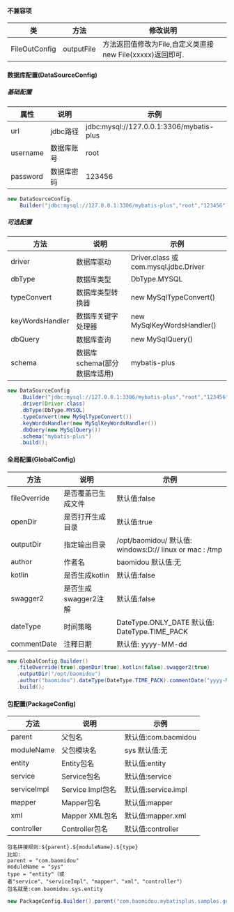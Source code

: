 #### 不兼容项

| 类            | 方法       | 修改说明                                                  |
| ------------- | ---------- | --------------------------------------------------------- |
| FileOutConfig | outputFile | 方法返回值修改为File,自定义类直接new File(xxxxx)返回即可. |



#### 数据库配置(DataSourceConfig)

##### 基础配置

| 属性          | 说明       | 示例 |
| --------------- | ---------- | ------ |
| url             | jdbc路径   | jdbc:mysql://127.0.0.1:3306/mybatis-plus |
| username        | 数据库账号 | root  |
| password        | 数据库密码 | 123456 |

```java
new DataSourceConfig.
    Builder("jdbc:mysql://127.0.0.1:3306/mybatis-plus","root","123456").build();
```
##### 可选配置

| 方法         | 说明                         | 示例                                  |
| --------------- | ---------------------------- | ------------------------------------- |
| driver          | 数据库驱动                   | Driver.class 或 com.mysql.jdbc.Driver |
| dbType          | 数据库类型                   | DbType.MYSQL                          |
| typeConvert     | 数据库类型转换器             | new MySqlTypeConvert()                |
| keyWordsHandler | 数据库关键字处理器          | new MySqlKeyWordsHandler()            |
| dbQuery         | 数据库查询                   | new MySqlQuery()                      |
| schema          | 数据库schema(部分数据库适用) | mybatis-plus                          |

```java
new DataSourceConfig
    .Builder("jdbc:mysql://127.0.0.1:3306/mybatis-plus","root","123456")
	.driver(Driver.class)
	.dbType(DbType.MYSQL)
	.typeConvert(new MySqlTypeConvert())
	.keyWordsHandler(new MySqlKeyWordsHandler())
	.dbQuery(new MySqlQuery())
	.schema("mybatis-plus")
	.build();
```

#### 全局配置(GlobalConfig)
| 方法            | 说明       | 示例 |
| --------------- | ---------- | ------ |
| fileOverride             | 是否覆盖已生成文件   | 默认值:false |
| openDir        | 是否打开生成目录 | 默认值:true   |
| outputDir        | 指定输出目录 | /opt/baomidou/ 默认值: windows:D:// linux or mac : /tmp |
| author        | 作者名 | baomidou 默认值:无 |
| kotlin        | 是否生成kotlin | 默认值:false  |
| swagger2        | 是否生成swagger2注解 | 默认值:false |
| dateType        | 时间策略 | DateType.ONLY_DATE 默认值: DateType.TIME_PACK |
| commentDate | 注释日期 | 默认值: yyyy-MM-dd |

```java
new GlobalConfig.Builder()
   .fileOverride(true).openDir(true).kotlin(false).swagger2(true)
   .outputDir("/opt/baomidou")
   .author("baomidou").dateType(DateType.TIME_PACK).commentDate("yyyy-MM-dd")
   .build();
```

#### 包配置(PackageConfig)
| 方法            | 说明       | 示例 |
| --------------- | ---------- | ------ |
| parent      | 父包名      | 默认值:com.baomidou |
| moduleName  | 父包模块名  | sys 默认值:无 |
| entity      | Entity包名  | 默认值:entity |
| service     | Service包名 | 默认值:service |
| serviceImpl     | Service Impl包名 | 默认值:service.impl |
| mapper     | Mapper包名 | 默认值:mapper |
| xml     | Mapper XML包名 | 默认值:mapper.xml |
| controller     | Controller包名 | 默认值:controller |

```
包名拼接规则:${parent}.${moduleName}.${type}
比如:
parent = "com.baomidou"
moduleName = "sys"
type = "entity"（或者"service"、"serviceImpl"、"mapper"、"xml"、"controller"）
包名就是:com.baomidou.sys.entity
```

```java
new PackageConfig.Builder().parent("com.baomidou.mybatisplus.samples.generator").moduleName("sys").build();
```
